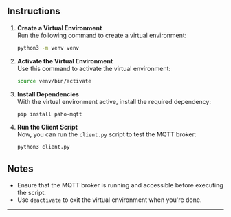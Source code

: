 ## Instructions

1. **Create a Virtual Environment**  
   Run the following command to create a virtual environment:
   ```bash
   python3 -m venv venv

2. **Activate the Virtual Environment**  
   Use this command to activate the virtual environment:
   ```bash
   source venv/bin/activate

3. **Install Dependencies**  
   With the virtual environment active, install the required dependency:
   ```bash
   pip install paho-mqtt

4. **Run the Client Script**  
   Now, you can run the `client.py` script to test the MQTT broker:
   ```bash
   python3 client.py

## Notes

- Ensure that the MQTT broker is running and accessible before executing the script.
- Use `deactivate` to exit the virtual environment when you're done.

---